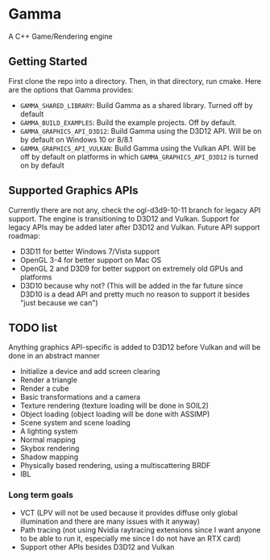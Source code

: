# Gamma
A C++ Game/Rendering engine
## Getting Started
First clone the repo into a directory. Then, in that directory, run cmake. Here are the options that Gamma provides:
- `GAMMA_SHARED_LIBRARY`: Build Gamma as a shared library. Turned off by default
- `GAMMA_BUILD_EXAMPLES`: Build the example projects. Off by default.
- `GAMMA_GRAPHICS_API_D3D12`: Build Gamma using the D3D12 API. Will be on by default on Windows 10 or 8/8.1
- `GAMMA_GRAPHICS_API_VULKAN`: Build Gamma using the Vulkan API. Will be off by default on platforms in which `GAMMA_GRAPHICS_API_D3D12` is turned on by default
## Supported Graphics APIs
Currently there are not any, check the ogl-d3d9-10-11 branch for legacy API support. The engine is transitioning to D3D12 and Vulkan. Support for legacy APIs may be added later after D3D12 and Vulkan.
Future API support roadmap:
- D3D11 for better Windows 7/Vista support
- OpenGL 3-4 for better support on Mac OS 
- OpenGL 2 and D3D9 for better support on extremely old GPUs and platforms 
- D3D10 because why not? (This will be added in the far future since D3D10 is a dead API and pretty much no reason to support it besides "just because we can")
## TODO list
Anything graphics API-specific is added to D3D12 before Vulkan and will be done in an abstract manner
- Initialize a device and add screen clearing
- Render a triangle
- Render a cube 
- Basic transformations and a camera 
- Texture rendering (texture loading will be done in SOIL2)
- Object loading (object loading will be done with ASSIMP)
- Scene system and scene loading
- A lighting system
- Normal mapping
- Skybox rendering
- Shadow mapping
- Physically based rendering, using a multiscattering BRDF
- IBL
### Long term goals
- VCT (LPV will not be used because it provides diffuse only global illumination and there are many issues with it anyway)
- Path tracing (not using Nvidia raytracing extensions since I want anyone to be able to run it, especially me since I do not have an RTX card)
- Support other APIs besides D3D12 and Vulkan

